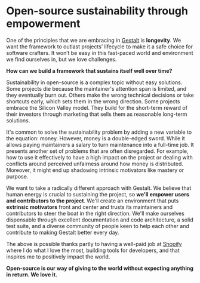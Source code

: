# Open-source sustainability through empowerment

One of the principles that we are embracing in [Gestalt](https://gestaltjs.org/) is **longevity**. We want the framework to outlast projects’ lifecycle to make it a safe choice for software crafters. It won’t be easy in this fast-paced world and environment we find ourselves in, but we love challenges.

**How can we build a framework that sustains itself well over time?**

Sustainability in open-source is a complex topic without easy solutions. Some projects die because the maintainer's attention span is limited, and they eventually burn out. Others make the wrong technical decisions or take shortcuts early, which sets them in the wrong direction. Some projects embrace the Silicon Valley model. They build for the short-term reward of their investors through marketing that sells them as reasonable long-term solutions.

It's common to solve the sustainability problem by adding a new variable to the equation: money. However, money is a double-edged sword. While it allows paying maintainers a salary to turn maintenance into a full-time job. It presents another set of problems that are often disregarded. For example, how to use it effectively to have a high impact on the project or dealing with conflicts around perceived unfairness around how money is distributed. Moreover, it might end up shadowing intrinsic motivators like mastery or purpose.

We want to take a radically different approach with Gestalt. We believe that human energy is crucial to sustaining the project, so **we'll empower users and contributors to the project**. We'll create an environment that puts **extrinsic motivators** front and center and trusts its maintainers and contributors to steer the boat in the right direction. We'll make ourselves dispensable through excellent documentation and code architecture, a solid test suite, and a diverse community of people keen to help each other and contribute to making Gestalt better every day.

The above is possible thanks partly to having a well-paid job at [Shopify](https://shopify.com) where I do what I love the most, building tools for developers, and that inspires me to positively impact the world.

**Open-source is our way of giving to the world without expecting anything in return. We love it.**
